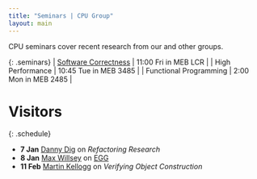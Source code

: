 ```yaml
---
title: "Seminars | CPU Group"
layout: main
---
```


CPU seminars cover recent research from our and other groups.

{: .seminars}
| [Software Correctness](scs/) | 11:00 Fri in MEB LCR |
| High Performance | 10:45 Tue in MEB 3485 |
| Functional Programming | 2:00 Mon in MEB 2485 |

# Visitors

{: .schedule}
- **7 Jan** [Danny Dig](http://web.engr.oregonstate.edu/~digd/) on
  *Refactoring Research*
- **8 Jan** [Max Willsey](https://mwillsey.com) on [EGG](https://github.com/mwillsey/egg)
- **11 Feb** [Martin Kellogg](https://homes.cs.washington.edu/~kelloggm/) on *Verifying Object Construction*

